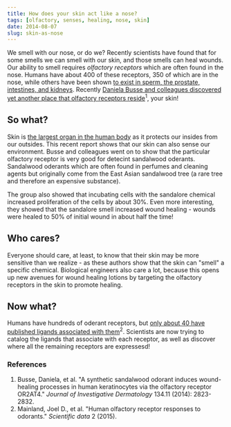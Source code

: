 ```yaml
---
title: How does your skin act like a nose?
tags: [olfactory, senses, healing, nose, skin]
date: 2014-08-07
slug: skin-as-nose
---
```


We smell with our nose, or do we? Recently scientists have found that for some smells we can smell with our skin, and those smells can heal wounds.
Our ability to smell requires *olfactory receptors* which are often found in the nose. Humans have about 400 of these receptors, 350 of which are in the nose, while others have been shown [to exist in sperm, the prostate, intestines, and kidneys](http://aktuell.ruhr-uni-bochum.de/pm2014/pm00107.html.en). Recently [Daniela Busse and colleagues discovered yet another place that olfactory receptors reside](http://dx.doi.org/10.1038/jid.2014.273)<sup>1</sup>, your skin!

## So what?

Skin is [the largest organ in the human body](http://science.nationalgeographic.com/science/health-and-human-body/human-body/skin-article/) as it protects our insides from our outsides. This recent report shows that our skin can also sense our environment. Busse and colleagues went on to show that the particular olfactory receptor is very good for detecint sandalwood oderants. Sandalwood oderants which are often found in perfumes and cleaning agents but originally come from the East Asian sandalwood tree (a rare tree and therefore an expensive substance).


The group also showed that incubating cells with the sandalore chemical increased proliferation of the cells by about 30%. Even more interesting, they showed that the sandalore smell increased wound healing - wounds were healed to 50% of initial wound in about half the time! 

## Who cares?

Everyone should care, at least, to know that their skin may be more sensitive than we realize - as these authors show that the skin can "smell" a specific chemical. Biological engineers also care a lot, because this opens up new avenues for wound healing lotions by targeting the olfactory receptors in the skin to promote healing.

## Now what?

Humans have hundreds of oderant receptors, but [only about 40 have published ligands associated with them](http://www.nature.com/articles/sdata20152)<sup>2</sup>. Scientists are now trying to catalog the ligands that associate with each receptor, as well as discover where all the remaining receptors are expressesd!

### References

1. Busse, Daniela, et al. "A synthetic sandalwood odorant induces wound-healing processes in human keratinocytes via the olfactory receptor OR2AT4." *Journal of Investigative Dermatology* 134.11 (2014): 2823-2832.
2. Mainland, Joel D., et al. "Human olfactory receptor responses to odorants." *Scientific data* 2 (2015).

